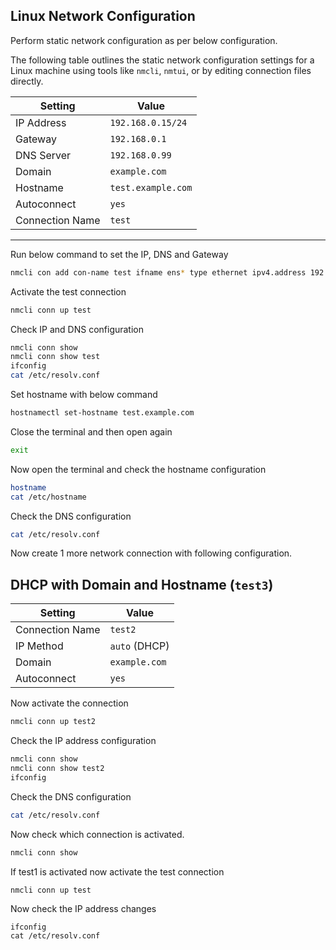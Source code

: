 ## Linux Network Configuration

Perform static network configuration as per below configuration.

The following table outlines the static network configuration settings for a Linux machine using tools like `nmcli`, `nmtui`, or by editing connection files directly.

| Setting           | Value               |
|------------------|---------------------|
| IP Address        | `192.168.0.15/24`   |
| Gateway           | `192.168.0.1`       |
| DNS Server        | `192.168.0.99`      |
| Domain            | `example.com`       |
| Hostname          | `test.example.com`  |
| Autoconnect       | `yes`               |
| Connection Name   | `test`              |

---

Run below command to set the IP, DNS and Gateway

```bash
nmcli con add con-name test ifname ens* type ethernet ipv4.address 192.168.0.15/24 ipv4.gateway 192.168.0.1 ipv4.dns 192.168.0.99 autoconnect yes
```
Activate the test connection
```bash
nmcli conn up test
```
Check IP and DNS configuration
```bash
nmcli conn show
nmcli conn show test
ifconfig
cat /etc/resolv.conf
```
Set hostname with below command
```bash
hostnamectl set-hostname test.example.com
```
Close the terminal and then open again
```bash
exit
```
Now open the terminal and check the hostname configuration
```bash
hostname
cat /etc/hostname
```
Check the DNS configuration
```bash
cat /etc/resolv.conf
```
Now create 1 more network connection with following configuration.

## DHCP with Domain and Hostname (`test3`)

| Setting           | Value               |
|------------------|---------------------|
| Connection Name   | `test2`             |
| IP Method         | `auto` (DHCP)       |
| Domain            | `example.com`       |
| Autoconnect       | `yes`               |

Now activate the connection
```bash
nmcli conn up test2
```
Check the IP address configuration
```bash
nmcli conn show
nmcli conn show test2
ifconfig
```
Check the DNS configuration
```bash
cat /etc/resolv.conf
```
Now check which connection is activated.
```bash
nmcli conn show
```
If test1 is activated now activate the test connection
```bash
nmcli conn up test
```
Now check the IP address changes
```
ifconfig
cat /etc/resolv.conf
```
